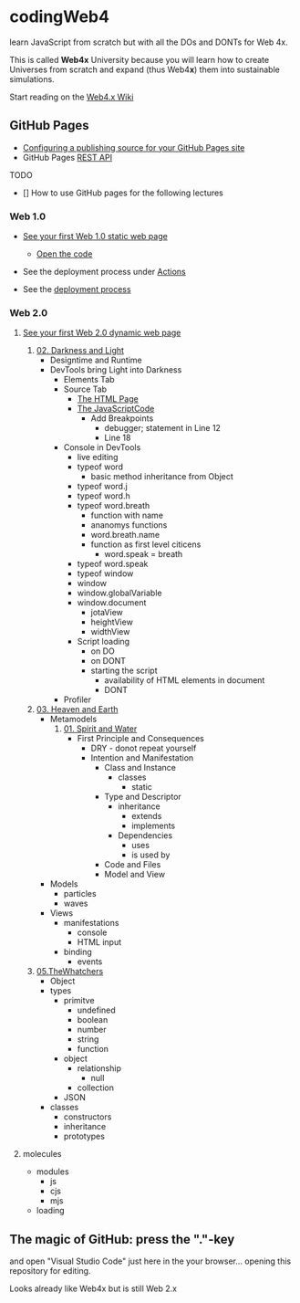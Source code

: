 # codingWeb4
learn JavaScript from scratch but with all the DOs and DONTs for Web 4x.

This is called **Web4x** University because you will learn how to create Universes from scratch and expand (thus Web4**x**) them into sustainable simulations.

Start reading on the [Web4.x Wiki](https://github.com/web4x/codingWeb4/wiki)

## GitHub Pages

* [Configuring a publishing source for your GitHub Pages site](https://docs.github.com/en/pages/getting-started-with-github-pages/configuring-a-publishing-source-for-your-github-pages-site)
* GitHub Pages [REST API](https://docs.github.com/en/free-pro-team@latest/rest/pages/pages?apiVersion=2022-11-28#get-a-github-pages-site)

TODO
- [] How to use GitHub pages for the following lectures


### Web 1.0
* [See your first Web 1.0 static web page](https://web4x.github.io/codingWeb4/)
  * [Open the code](https://web4x.github.io/codingWeb4/Web4university/Web1/static/learn.htm)
* See the deployment process under [Actions](https://github.com/web4x/codingWeb4/actions/)

* See the [deployment process](https://github.com/web4x/codingWeb4/deployments/)

### Web 2.0
1. [See your first Web 2.0 dynamic web page](https://web4x.github.io/codingWeb4/Web4university/Web2/00.InTheBeginning/static)
   1. [02. Darkness and Light]()
      * Designtime and Runtime
      * DevTools bring Light into Darkness
        * Elements Tab
        * Source Tab
           * [The HTML Page](https://web4x.github.io/codingWeb4/Web4university/Web2/00.InTheBeginning/static/)
           * [The JavaScriptCode](https://web4x.github.io/codingWeb4/Web4university/Web2/00.InTheBeginning/js/jhwhScript.js)
             * Add Breakpoints
               * debugger; statement in Line 12
               * Line 18
        * Console in DevTools
          * live editing
          * typeof word
            * basic method inheritance from Object
          * typeof word.j
          * typeof word.h
          * typeof word.breath
            * function with name
            * ananomys functions
            * word.breath.name
            * function as first level citicens
              * word.speak = breath
          * typeof word.speak
          * typeof window
          * window
          * window.globalVariable
          * window.document
            * jotaView
            * heightView
            * widthView
          * Script loading
            * on <haed> DO
            * on <body> DONT
            * starting the script
              * availability of HTML elements in document
              * <body onLoad="javascript: start()"> DONT
        * Profiler 
   1. [03. Heaven and Earth]()
       * Metamodels
         1. [01. Spirit and Water]()
            * First Principle and Consequences
              * DRY - donot repeat yourself
              * Intention and Manifestation
                * Class and Instance
                  * classes
                    * static
                * Type and Descriptor
                  * inheritance
                    * extends
                    * implements
                  * Dependencies
                    * uses
                    * is used by
                * Code and Files
                * Model and View
       * Models
         * particles
         * waves
       * Views
         * manifestations
           * console
           * HTML input
         * binding
           * events
   2. [05.TheWhatchers](https://github.com/web4x/codingWeb4/tree/main/docs/Web4university/Web2/01.TheWhatchers)
      * Object
      * types
        * primitve
          * undefined
          * boolean
          * number
          * string
          * function
        * object
          * relationship
            * null
          * collection
        * JSON
      * classes
        * constructors
        * inheritance
        * prototypes


 2. molecules
    * modules
      * js
      * cjs
      * mjs
    * loading
     


## The magic of GitHub: press the "."-key

and open "Visual Studio Code" just here in the your browser...
opening this repository for editing.

Looks already like Web4x but is still Web 2.x
